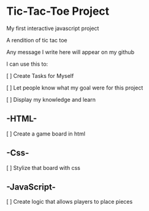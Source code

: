 # Tic-Tac-Toe Project
My first interactive javascript project

A rendition of tic tac toe

Any message I write here will appear on my github

I can use this to: 

[ ] Create Tasks for Myself

[ ] Let people know what my goal were for this project

[ ] Display my knowledge and learn

## -HTML-

[ ] Create a game board in html

## -Css-

[ ] Stylize that board with css

## -JavaScript-

[ ] Create logic that allows players to place pieces
